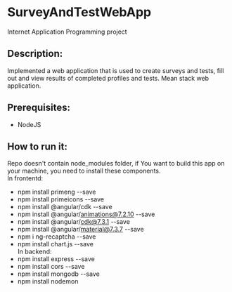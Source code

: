 # SurveyAndTestWebApp
Internet Application Programming project 

## Description:
Implemented a web application that is used to create surveys and tests, fill out and view results of completed profiles and tests.
Mean stack web application.

## Prerequisites:
- NodeJS

## How to run it:
Repo doesn't contain node_modules folder, if You want to build this app on your machine, you need to install these components.\
In frontentd: 
- npm install primeng --save
- npm install primeicons --save
- npm install @angular/cdk --save
- npm install @angular/animations@7.2.10 --save
- npm install @angular/cdk@7.3.1 --save
- npm install @angular/material@7.3.7 --save
- npm i ng-recaptcha --save
- npm install chart.js --save \
In backend: 
- npm install express --save
- npm install cors --save
- npm install mongodb --save
- npm install nodemon
